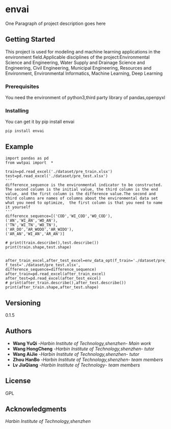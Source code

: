 # envai
 
One Paragraph of project description goes here
 
## Getting Started
 
This project is used for modeling and machine learning applications in the environment field.Applicable disciplines of the project:Environmental Science and Engineering, Water Supply and Drainage Science and Engineering, Civil Engineering, Municipal Engineering, Resources and Environment, Environmental Informatics, Machine Learning, Deep Learning
 
### Prerequisites
You need the environment of python3,third party library of pandas,openpyxl


### Installing
You can get it by pip install envai
```
pip install envai
```

 
## Example
```
import pandas as pd
from wwtpai import  *

train=pd.read_excel('./dataset/pre_train.xlsx')
test=pd.read_excel('./dataset/pre_test.xlsx')
'''
difference_sequence is the environmental indicator to be constructed. The second column is the initial value, the third column is the end value, and the first column is the difference value.The second and third columns are names of columns about the environmental data set what you need to optimize,  the first column is that you need to name it yourself
'''
difference_sequence=[('COD','WI_COD','WO_COD'),
('AN','WI_AN','WO_AN'),
('TN','WI_TN','WO_TN'),
('AR_DO','AR_WODO','AR_WIDO'),
('AR_AN','WI_AN','AR_AN')]

# print(train.describe(),test.describe())
print(train.shape,test.shape)


after_train_excel,after_test_excel=env_data_opt(f_train='./dataset/pre_train.xlsx', f_test='./dataset/pre_test.xlsx', difference_sequence=difference_sequence)
after_train=pd.read_excel(after_train_excel)
after_test=pd.read_excel(after_test_excel)
# print(after_train.describe(),after_test.describe())
print(after_train.shape,after_test.shape)
```
## Versioning
 0.1.5

 
## Authors
 
* **Wang YuQi** -*Harbin Institute of Technology,shenzhen*- *Main work* 
* **Wang HongCheng** -*Harbin Institute of Technology,shenzhen*- *tutor* 
* **Wang AiJie** -*Harbin Institute of Technology,shenzhen*- *tutor* 
* **Zhou HanBo** -*Harbin Institute of Technology,shenzhen*- *team members* 
* **Lv JiaQiang** -*Harbin Institute of Technology*- *team members* 
 
 
## License
 
GPL
 
## Acknowledgments
*Harbin Institute of Technology,shenzhen*

